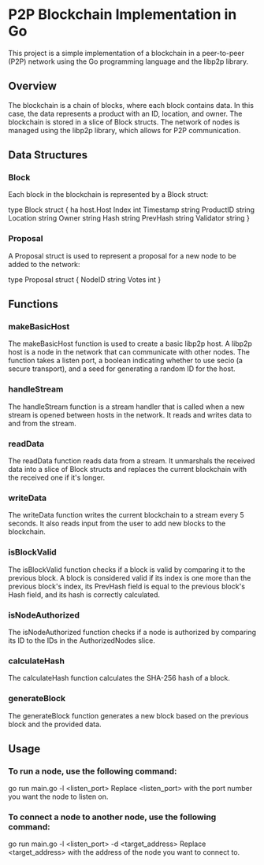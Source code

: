 # P2P Blockchain Implementation in Go
This project is a simple implementation of a blockchain in a peer-to-peer (P2P) network using the Go programming language and the libp2p library.

## Overview
The blockchain is a chain of blocks, where each block contains data. In this case, the data represents a product with an ID, location, and owner. The blockchain is stored in a slice of Block structs. The network of nodes is managed using the libp2p library, which allows for P2P communication.

## Data Structures
### Block
Each block in the blockchain is represented by a Block struct:


type Block struct {
	ha        host.Host
	Index     int
	Timestamp string
	ProductID string
	Location  string
	Owner     string
	Hash      string
	PrevHash  string
	Validator string
}
### Proposal
A Proposal struct is used to represent a proposal for a new node to be added to the network:


type Proposal struct {
	NodeID string
	Votes  int
}
## Functions
### makeBasicHost
The makeBasicHost function is used to create a basic libp2p host. A libp2p host is a node in the network that can communicate with other nodes. The function takes a listen port, a boolean indicating whether to use secio (a secure transport), and a seed for generating a random ID for the host.

### handleStream
The handleStream function is a stream handler that is called when a new stream is opened between hosts in the network. It reads and writes data to and from the stream.

### readData
The readData function reads data from a stream. It unmarshals the received data into a slice of Block structs and replaces the current blockchain with the received one if it's longer.

### writeData
The writeData function writes the current blockchain to a stream every 5 seconds. It also reads input from the user to add new blocks to the blockchain.

### isBlockValid
The isBlockValid function checks if a block is valid by comparing it to the previous block. A block is considered valid if its index is one more than the previous block's index, its PrevHash field is equal to the previous block's Hash field, and its hash is correctly calculated.

### isNodeAuthorized
The isNodeAuthorized function checks if a node is authorized by comparing its ID to the IDs in the AuthorizedNodes slice.

### calculateHash
The calculateHash function calculates the SHA-256 hash of a block.

### generateBlock
The generateBlock function generates a new block based on the previous block and the provided data.

## Usage
### To run a node, use the following command:


go run main.go -l <listen_port>
Replace <listen_port> with the port number you want the node to listen on.

### To connect a node to another node, use the following command:


go run main.go -l <listen_port> -d <target_address>
Replace <target_address> with the address of the node you want to connect to.